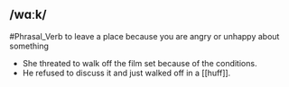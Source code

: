 ## /wɑːk/
#Phrasal_Verb 
to leave a place because you are angry or unhappy about something

- She threated to walk off the film set because of the conditions.
- He refused to discuss it and just walked off in a [[huff]].